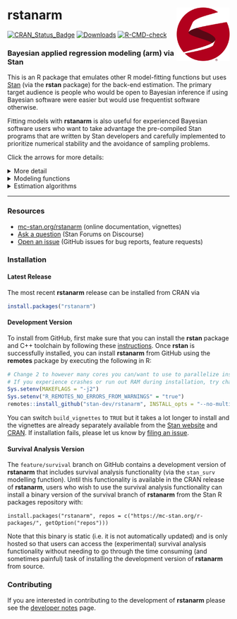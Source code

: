 # rstanarm <img src="man/figures/stanlogo.png" align="right" width="120" />

<!-- badges: start -->
[![CRAN\_Status\_Badge](https://www.r-pkg.org/badges/version/rstanarm?color=blue)](https://cran.r-project.org/package=rstanarm)
[![Downloads](https://cranlogs.r-pkg.org/badges/rstanarm?color=blue)](https://cran.rstudio.com/package=rstanarm)
[![R-CMD-check](https://github.com/stan-dev/rstanarm/workflows/R-CMD-check/badge.svg)](https://github.com/stan-dev/rstanarm/actions)
<!-- badges: end -->

### Bayesian applied regression modeling (arm) via Stan

This is an R package that emulates other R model-fitting functions but uses
[Stan](https://mc-stan.org) (via the **rstan** package) for the back-end
estimation. The primary target audience is people who would be open to Bayesian
inference if using Bayesian software were easier but would use frequentist
software otherwise. 

Fitting models with **rstanarm** is also useful for experienced Bayesian
software users who want to take advantage the pre-compiled Stan programs that
are written by Stan developers and carefully implemented to prioritize numerical
stability and the avoidance of sampling problems.

Click the arrows for more details:
<details><summary>More detail</summary>

The **rstanarm** package is an appendage to the **rstan** package, the R
interface to [Stan](https://mc-stan.org/). **rstanarm** enables many of the most
common applied regression models to be estimated using Markov Chain Monte Carlo,
variational approximations to the posterior distribution, or optimization. The
package allows these models to be specified using the customary R modeling
syntax (e.g., like that of `glm` with a `formula` and `data.frame`).
Additional arguments are provided for specifying prior distributions.

The set of models supported by **rstanarm** is large (and will continue to
grow), but also limited enough so that it is possible to integrate them
tightly with the [`pp_check`](https://mc-stan.org/rstanarm/reference/pp_check.stanreg.html) function for graphical posterior predictive checks using [**bayesplot**](https://mc-stan.org/bayesplot) and the
[`posterior_predict`](https://mc-stan.org/rstanarm/reference/posterior_predict.stanreg.html)
function to easily estimate the effect of specific manipulations of predictor
variables or to predict the outcome in a training set.

The fitted model objects returned by the **rstanarm** modeling functions are
called _stanreg_ objects. In addition to all of the traditional
[methods](https://mc-stan.org/rstanarm/reference/stanreg-methods.html)
defined for fitted model objects, stanreg objects can also be used with the
[**loo**](https://mc-stan.org/rstanarm/reference/loo.stanreg.html) package for
leave-one-out cross-validation, model comparison, and model weighting/averaging
and the [**shinystan**](https://mc-stan.org/rstanarm/reference/shinystan.html) 
package for exploring the posterior distribution and model diagnostics
with a graphical user interface. 

Check out the **rstanarm** [vignettes](https://mc-stan.org/rstanarm/articles/)
for examples and more details about the entire process.
</details>

<details><summary>Modeling functions</summary>

The model estimating functions are described in greater detail in their
individual help pages and vignettes. Here we provide a very brief overview:

* [__`stan_lm`__, __`stan_aov`__,__`stan_biglm`__](https://mc-stan.org/rstanarm/reference/stan_lm.html)

  Similar to  `lm` and `aov` but with novel regularizing priors on the model
  parameters that are driven by prior beliefs about R-squared, the proportion of
  variance in the outcome attributable to the predictors in a linear model.

* [__`stan_glm`__, __`stan_glm.nb`__](https://mc-stan.org/rstanarm/reference/stan_glm.html)

  Similar to `glm` but with various possible prior distributions for the
  coefficients and, if applicable, a prior distribution for any auxiliary
  parameter in a Generalized Linear Model (GLM) that is characterized by a
  `family` object (e.g. the shape parameter in Gamma models). It is also possible
  to estimate a negative binomial model similar to the `glm.nb` function
  in the `MASS` package.

* [__`stan_glmer`__, __`stan_glmer.nb`__, __`stan_lmer`__](https://mc-stan.org/rstanarm/reference/stan_glmer.html)

  Similar to the `glmer`, `glmer.nb`, and `lmer` functions (__lme4__ package) in
  that GLMs are augmented to have group-specific terms that deviate from the
  common coefficients according to a mean-zero multivariate normal distribution
  with a highly-structured but unknown covariance matrix (for which **rstanarm**
  introduces an innovative prior distribution). MCMC provides more appropriate
  estimates of uncertainty for models that consist of a mix of common and
  group-specific parameters.
  
* [__`stan_nlmer`__](https://mc-stan.org/rstanarm/reference/stan_nlmer.html)

  Similar to `nlmer` (__lme4__ package) package for nonlinear "mixed-effects"
  models, but flexible priors can be specified for all parameters in the model, 
  including the unknown covariance matrices for the varying 
  (group-specific) coefficients.

* [__`stan_gamm4`__](https://mc-stan.org/rstanarm/reference/stan_gamm4.html)

  Similar to `gamm4` (__gamm4__ package), which augments a GLM (possibly with
  group-specific terms) with nonlinear smooth functions of the predictors to
  form a Generalized Additive Mixed Model (GAMM). Rather than calling
  `lme4::glmer` like `gamm4` does, `stan_gamm4` essentially calls `stan_glmer`,
  which avoids the optimization issues that often crop up with GAMMs and
  provides better estimates for the uncertainty of the parameter estimates.
 
* [__`stan_polr`__](https://mc-stan.org/rstanarm/reference/stan_polr.html)

  Similar to `polr` (__MASS__ package) in that it models an ordinal response,
  but the Bayesian model also implies a prior distribution on the unknown
  cutpoints. Can also be used to model binary outcomes, possibly while
  estimating an unknown exponent governing the probability of success.
 
* [__`stan_betareg`__](https://mc-stan.org/rstanarm/reference/stan_betareg.html)

  Similar to `betareg` (__betareg__ package) in that it models an outcome that
  is a rate (proportion) but, rather than performing maximum likelihood
  estimation, full Bayesian estimation is performed by default, with
  customizable prior distributions for all parameters.

* [__`stan_clogit`__](https://mc-stan.org/rstanarm/reference/stan_clogit.html)

   Similar to `clogit` (__survival__ package) in that it models an binary outcome
   where the number of successes and failures is fixed within each stratum by
   the research design. There are some minor syntactical differences relative
   to `survival::clogit` that allow `stan_clogit` to accept
   group-specific terms as in `stan_glmer`.

* [__`stan_mvmer`__](https://mc-stan.org/rstanarm/reference/stan_mvmer.html)

   A multivariate form of `stan_glmer`, whereby the user can specify
   one or more submodels each consisting of a GLM with group-specific terms. If
   more than one submodel is specified (i.e. there is more than one outcome
   variable) then a dependence is induced by assuming that the group-specific
   terms for each grouping factor are correlated across submodels.

* [__`stan_jm`__](https://mc-stan.org/rstanarm/reference/stan_jm.html)

   Estimates shared parameter joint models for longitudinal and time-to-event
   (i.e. survival) data. The joint model can be univariate (i.e. one longitudinal
   outcome) or multivariate (i.e. more than one longitudinal outcome). A variety
   of parameterisations are available for linking the longitudinal and event
   processes (i.e. a variety of association structures).

</details>

<details><summary>Estimation algorithms</summary>

The modeling functions in the **rstanarm** package take an `algorithm`
argument that can be one of the following:

* __Sampling__ (`algorithm="sampling"`):
 
 Uses Markov Chain Monte Carlo (MCMC) --- in particular, Stan's implementation
 of Hamiltonian Monte Carlo (HMC) with a tuned but diagonal mass matrix --- 
 to draw from the posterior distribution of the parameters. This is the slowest
 but most reliable of the available estimation algorithms and it is __the
 default and recommended algorithm for statistical inference__.

* __Mean-field__ (`algorithm="meanfield"`):

 Uses mean-field variational inference to draw from an approximation to the
 posterior distribution. In particular, this algorithm finds the set of
 independent normal distributions in the unconstrained space that --- when
 transformed into the constrained space --- most closely approximate the
 posterior distribution. Then it draws repeatedly from these independent
 normal distributions and transforms them into the constrained space. The
 entire process is much faster than HMC and yields independent draws but
 __is not recommended for final statistical inference__. It can be useful to
 narrow the set of candidate models in large problems, particularly when
 specifying `QR=TRUE` in `stan_glm`, `stan_glmer`, and `stan_gamm4`, but is
 __only an approximation to the posterior distribution__.

* __Full-rank__ (`algorithm="fullrank"`):

 Uses full-rank variational inference to draw from an approximation to the
 posterior distribution by finding the multivariate normal distribution in
 the unconstrained space that --- when transformed into the constrained space
 --- most closely approximates the posterior distribution. Then it draws
 repeatedly from this multivariate normal distribution and transforms the
 draws into the constrained space. This process is slower than meanfield
 variational inference but is faster than HMC. Although still an
 approximation to the posterior distribution and thus __not recommended
 for final statistical inference__, the approximation is more realistic than
 that of mean-field variational inference because the parameters are not
 assumed to be independent in the unconstrained space. Nevertheless, fullrank
 variational inference is a more difficult optimization problem and the
 algorithm is more prone to non-convergence or convergence to a local
 optimum.

* __Optimizing__ (`algorithm="optimizing"`):

 Finds the posterior mode using a C++ implementation of the LBGFS algorithm. If
 there is no prior information, then this is equivalent to maximum likelihood,
 in which case there is no great reason to use the functions in the **rstanarm**
 package over the emulated functions in other packages. However, if priors are
 specified, then the estimates are penalized maximum likelihood estimates, which
 may have some redeeming value. Currently, optimization is only supported for
 `stan_glm`.

</details>

---

### Resources

* [mc-stan.org/rstanarm](https://mc-stan.org/rstanarm) (online documentation, vignettes)
* [Ask a question](https://discourse.mc-stan.org) (Stan Forums on Discourse)
* [Open an issue](https://github.com/stan-dev/rstanarm/issues) (GitHub issues for bug reports, feature requests)

### Installation

#### Latest Release

The most recent **rstanarm** release can be installed from CRAN via

```r
install.packages("rstanarm")
```

#### Development Version

To install from GitHub, first make sure that you can install the **rstan**
package and C++ toolchain by following these
[instructions](https://github.com/stan-dev/rstan/wiki/RStan-Getting-Started).
Once **rstan** is successfully installed, you can install **rstanarm** from
GitHub using the **remotes** package by executing the following in R:

```r
# Change 2 to however many cores you can/want to use to parallelize install
# If you experience crashes or run out RAM during installation, try changing this to 1
Sys.setenv(MAKEFLAGS = "-j2")
Sys.setenv("R_REMOTES_NO_ERRORS_FROM_WARNINGS" = "true")
remotes::install_github("stan-dev/rstanarm", INSTALL_opts = "--no-multiarch", force = TRUE)
```

You can switch `build_vignettes` to `TRUE` but it takes a lot longer to install and the 
vignettes are already separately available from the 
[Stan website](https://mc-stan.org/rstanarm/articles/index.html) 
and 
[CRAN](https://cran.r-project.org/package=rstanarm/vignettes). 
If installation fails, please let us know by [filing an issue](https://github.com/stan-dev/rstanarm/issues).

#### Survival Analysis Version

The `feature/survival` branch on GitHub contains a development version of **rstanarm** that includes survival analysis functionality (via the `stan_surv` modelling function). Until this functionality is available in the CRAN release of **rstanarm**, users who wish to use the survival analysis functionality can install a binary version of the survival branch of **rstanarm** from the Stan R packages repository with:

```
install.packages("rstanarm", repos = c("https://mc-stan.org/r-packages/", getOption("repos")))
```

Note that this binary is static (i.e. it is not automatically updated) and is only hosted so that users can access the (experimental) survival analysis functionality without needing to go through the time consuming (and sometimes painful) task of installing the development version of **rstanarm** from source.

### Contributing 

If you are interested in contributing to the development of **rstanarm** please 
see the [developer notes](https://mc-stan.org/rstanarm/dev-notes/index.html) page.
